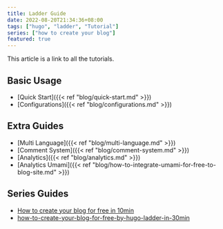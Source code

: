 ```yaml
---
title: Ladder Guide
date: 2022-08-20T21:34:36+08:00
tags: ["hugo", "ladder", "Tutorial"]
series: ["how to create your blog"]
featured: true
---
```

This article is a link to all the tutorials.
<!--more-->
## Basic Usage

* [Quick Start]({{< ref "blog/quick-start.md" >}})
* [Configurations]({{< ref "blog/configurations.md" >}})

## Extra Guides

* [Multi Language]({{< ref "blog/multi-language.md" >}})
* [Comment System]({{< ref "blog/comment-system.md" >}})
* [Analytics]({{< ref "blog/analytics.md" >}})
* [Analytics Umami]({{< ref "blog/how-to-integrate-umami-for-free-to-blog-site.md" >}})

## Series Guides

* [How to create your blog for free in 10min](https://gullw9830.com/blog/en/how-to-create-your-blog-for-free-in-10min/)
* [how-to-create-your-blog-for-free-by-hugo-ladder-in-30min](https://gullw9830.com/blog/en/how-to-create-your-blog-for-free-by-hugo-ladder-in-30min/)
